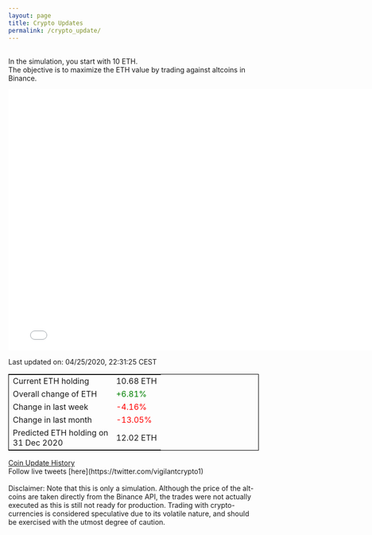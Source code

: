 ```yaml
---
layout: page
title: Crypto Updates
permalink: /crypto_update/
---
```

<br>In the simulation, you start with 10 ETH.<br>The objective is to maximize the ETH value by trading against altcoins 
in Binance.

<iframe width="775" height="525" frameborder="0" scrolling="no" src="//plotly.com/~vikramaditya91/109.embed"></iframe>

Last updated on: 04/25/2020, 22:31:25 CEST 
<table style="border:1px solid black;margin-left:auto;margin-right:auto;">
	<tbody>
	<tr>
		<td>Current ETH holding</td>
		<td>     10.68 ETH</td>
	</tr>
	<tr>
		<td>Overall change of ETH</td>
		<td><font color="green">+6.81%</font></td>
	</tr>
	<tr>
		<td>Change in last week</td>
		<td><font color="red">-4.16%</font></td>
	</tr>
	<tr>
		<td>Change in last month</td>
		<td><font color="red">-13.05%</font></td>
	</tr>
    <tr>
		<td>Predicted ETH holding on<br>31 Dec 2020</td>
		<td>     12.02 ETH</td>
	</tr>
	</tbody>
</table>
<a href="{{ site.baseurl }}/crypto_history">Coin Update History</a>
<br>
Follow live tweets [here](https://twitter.com/vigilantcrypto1)
<br>
<br>
Disclaimer:
Note that this is only a simulation. Although the price of the alt-coins are taken directly from the Binance API, the trades were not actually executed as this is still not ready for production.
Trading with crypto-currencies is considered speculative due to its volatile nature, and should be exercised with the utmost degree of caution.